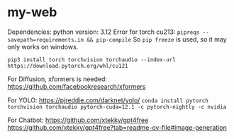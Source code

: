 # my-web

Dependencies:
python version: 3.12
Error for torch cu213: ```pipreqs --savepath=requirements.in && pip-compile```
So ```pip freeze``` is used, so it may only works on windows.

```pip3 install torch torchvision torchaudio --index-url https://download.pytorch.org/whl/cu121```

For Diffusion, xformers is needed:
https://github.com/facebookresearch/xformers

For YOLO:
https://pjreddie.com/darknet/yolo/
```conda install pytorch torchvision torchaudio pytorch-cuda=12.1 -c pytorch-nightly -c nvidia ```

For Chatbot:
https://github.com/xtekky/gpt4free 
https://github.com/xtekky/gpt4free?tab=readme-ov-file#image-generation 